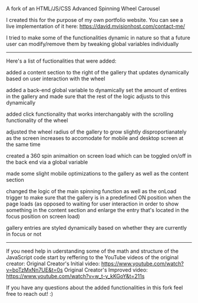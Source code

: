 A fork of an HTML/JS/CSS Advanced Spinning Wheel Carousel

I created this for the purpose of my own portfolio website. You can see a live implementation of it here: https://david.mvisionhost.com/contact-me/

I tried to make some of the functionalities dynamic in nature so that a future user can modify/remove them by tweaking global variables individually

---------------------------------------------------------------------------------------------------------------------------------------------------------

Here's a list of fuctionalities that were added:

added a content section to the right of the gallery that updates dynamically based on user interaction with the wheel

added a back-end global variable to dynamically set the amount of entires in the gallery and made sure that the rest of the logic adjusts to this dynamically

added click functionality that works interchangably with the scrolling functionality of the wheel

adjusted the wheel radius of the gallery to grow slightly disproportianately as the screen increases to accomodate for mobile and desktop screen at the same time

created a 360 spin animaition on screen load which can be toggled on/off in the back end via a global variable

made some slight mobile optimizations to the gallery as well as the content section

changed the logic of the main spinning function as well as the onLoad trigger to make sure that the gallery is in a predefined ON position when the page loads (as opposed to waiting for user interaction in order to show something in the content section and enlarge the entry that's located in the focus position on screen load)

gallery entries are styled dynamically based on whether they are currently in focus or not

---------------------------------------------------------------------------------------------------------------------------------------------------------

If you need help in uderstanding some of the math and structure of the JavaScript code start by reffering to the YouTube videos of the original creator:
Original Creator's Initial video: https://www.youtube.com/watch?v=boTzMxNn7UE&t=0s
Original Creator's Improved video: https://www.youtube.com/watch?v=w_t-y_kKGoY&t=211s

If you have any questions about the added functionalities in this fork feel free to reach out! :)

